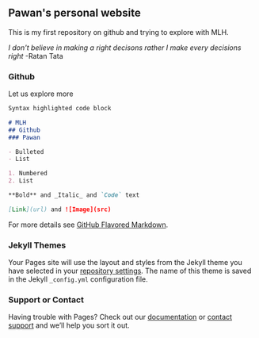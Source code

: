 ## Pawan's personal website

This is my first repository on github and trying to explore with MLH.

_I don't believe in making a right decisons rather I make every decisions right_
-Ratan Tata

### Github

Let us explore more

```markdown
Syntax highlighted code block

# MLH
## Github
### Pawan

- Bulleted
- List

1. Numbered
2. List

**Bold** and _Italic_ and `Code` text

[Link](url) and ![Image](src)
```

For more details see [GitHub Flavored Markdown](https://guides.github.com/features/mastering-markdown/).

### Jekyll Themes

Your Pages site will use the layout and styles from the Jekyll theme you have selected in your [repository settings](https://github.com/pawanbgs0/pawanbgs.github.io/settings). The name of this theme is saved in the Jekyll `_config.yml` configuration file.

### Support or Contact

Having trouble with Pages? Check out our [documentation](https://docs.github.com/categories/github-pages-basics/) or [contact support](https://github.com/contact) and we’ll help you sort it out.

